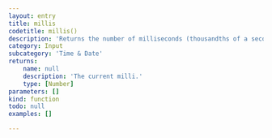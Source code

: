 ```yaml
---
layout: entry
title: millis
codetitle: millis()
description: 'Returns the number of milliseconds (thousandths of a second) since starting the script.'
category: Input
subcategory: 'Time & Date'
returns:
    name: null
    description: 'The current milli.'
    type: [Number]
parameters: []
kind: function
todo: null
examples: []

---
```


